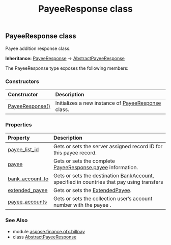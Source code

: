 ﻿---
title: PayeeResponse class
second_title: Aspose.Finance for Python via .NET API References
description: 
type: docs
weight: 160
url: /python-net/aspose.finance.ofx.billpay/payeeresponse/
is_root: false
---

## PayeeResponse class

Payee addition response class.



**Inheritance:** [PayeeResponse](/finance/python-net/aspose.finance.ofx.billpay/payeeresponse) → 
[AbstractPayeeResponse](/finance/python-net/aspose.finance.ofx.billpay/abstractpayeeresponse)



The PayeeResponse type exposes the following members:

### Constructors
| Constructor | Description |
| :- | :- |
| [PayeeResponse()](/finance/python-net/aspose.finance.ofx.billpay/payeeresponse/__init__/#) | Initializes a new instance of [PayeeResponse](/finance/python-net/aspose.finance.ofx.billpay/payeeresponse) class. |


### Properties
| Property | Description |
| :- | :- |
| [payee_list_id](/finance/python-net/aspose.finance.ofx.billpay/payeeresponse/payee_list_id) | Gets or sets the server assigned record ID for this payee record. |
| [payee](/finance/python-net/aspose.finance.ofx.billpay/payeeresponse/payee) | Gets or sets the complete [PayeeResponse.payee](/finance/python-net/aspose.finance.ofx.billpay/payeeresponse#payee) information. |
| [bank_account_to](/finance/python-net/aspose.finance.ofx.billpay/payeeresponse/bank_account_to) | Gets or sets the destination [BankAccount](/finance/python-net/aspose.finance.ofx/bankaccount), specified in countries that pay using transfers |
| [extended_payee](/finance/python-net/aspose.finance.ofx.billpay/payeeresponse/extended_payee) | Gets or sets the [ExtendedPayee](/finance/python-net/aspose.finance.ofx.billpay/extendedpayee). |
| [payee_accounts](/finance/python-net/aspose.finance.ofx.billpay/payeeresponse/payee_accounts) | Gets or sets the collection user’s account number with the payee . |


### See Also

* module [aspose.finance.ofx.billpay](../)
* class [AbstractPayeeResponse](/finance/python-net/aspose.finance.ofx.billpay/abstractpayeeresponse)
